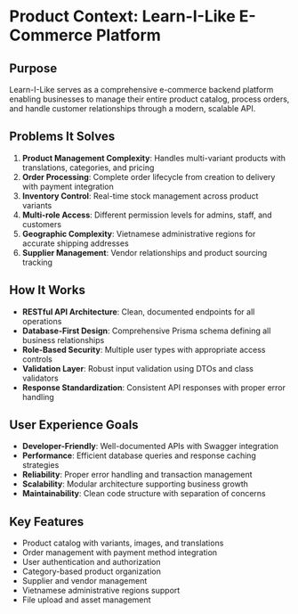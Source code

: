 # Product Context: Learn-I-Like E-Commerce Platform

## Purpose

Learn-I-Like serves as a comprehensive e-commerce backend platform enabling businesses to manage their entire product catalog, process orders, and handle customer relationships through a modern, scalable API.

## Problems It Solves

1. **Product Management Complexity**: Handles multi-variant products with translations, categories, and pricing
2. **Order Processing**: Complete order lifecycle from creation to delivery with payment integration
3. **Inventory Control**: Real-time stock management across product variants
4. **Multi-role Access**: Different permission levels for admins, staff, and customers
5. **Geographic Complexity**: Vietnamese administrative regions for accurate shipping addresses
6. **Supplier Management**: Vendor relationships and product sourcing tracking

## How It Works

- **RESTful API Architecture**: Clean, documented endpoints for all operations
- **Database-First Design**: Comprehensive Prisma schema defining all business relationships
- **Role-Based Security**: Multiple user types with appropriate access controls
- **Validation Layer**: Robust input validation using DTOs and class validators
- **Response Standardization**: Consistent API responses with proper error handling

## User Experience Goals

- **Developer-Friendly**: Well-documented APIs with Swagger integration
- **Performance**: Efficient database queries and response caching strategies
- **Reliability**: Proper error handling and transaction management
- **Scalability**: Modular architecture supporting business growth
- **Maintainability**: Clean code structure with separation of concerns

## Key Features

- Product catalog with variants, images, and translations
- Order management with payment method integration
- User authentication and authorization
- Category-based product organization
- Supplier and vendor management
- Vietnamese administrative regions support
- File upload and asset management
